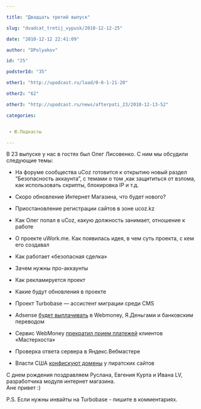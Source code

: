 ```yaml
---

title: "Двадцать третий выпуск"

slug: "dvadcat_tretij_vypusk/2010-12-12-25"

date: "2010-12-12 22:41:09"

author: "DPolyakov"

id: "25"

podsterId: "35"

other1: "http://upodcast.ru/load/0-0-1-21-20"

other2: "62"

other3: "http://upodcast.ru/news/afterpati_23/2010-12-13-52"

categories:


 - Ю.Подкасты

---
```

В 23 выпуске у нас в гостях был Олег Лисовенко. С ним мы обсудили следующие темы:

*   На форуме сообщества uCoz готовится к открытию новый раздел “Безопасность аккаунта”, с темами о том ,как защититься от взлома, как использовать скрипты, блокировка IP и т.д.
*   Скоро обновление Интернет Магазина, что будет нового?
*   Приостановление регистрации сайтов в зоне ucoz.kz

*   Как Олег попал в uCoz, какую должность занимает, отношение к работе
*   О проекте uWork.me. Как появилась идея, в чем суть проекта, с кем его создавал
*   Как работает «безопасная сделка»
*   Зачем нужны про-аккаунты
*   Как рекламируется проект
*   Какие будут обновления в проекте
*   Проект Turbobase — ассистент миграции среди CMS

*   Adsense [будет выплачивать](http://forum.searchengines.ru/showthread.php?t=575880 "http://forum.searchengines.ru/showthread.php?t=575880") в Webmoney, Я.Деньгами и банковским переводом
*   Сервис WebMoney [прекратил прием платежей](http://rian.ru/science/20101210/307045884.html "http://rian.ru/science/20101210/307045884.html") клиентов «Мастерхоста»
*   Проверка ответа сервера в Яндекс.Вебмастере
*   Власти США [конфискуют домены](http://www.vesti.ru/doc.html?id=410043&cid=780 "http://www.vesti.ru/doc.html?id=410043&cid=780") у пиратских сайтов

  
С днем рождения поздравляем Руслана, Евгения Курта и Ивана LV, разработчика модуля интернет магазина.  
Ане привет :)  
  
P.S. Если нужны инвайты на Turbobase - пишите в комментариях.